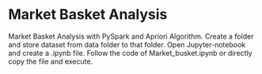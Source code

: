 # Market Basket Analysis
Market Basket Analysis with PySpark and Apriori Algorithm.
Create a folder and store dataset from data folder to that folder.
Open Jupyter-notebook and create a .ipynb file.
Follow the code of Market_busket.ipynb or directly copy the file and execute.

